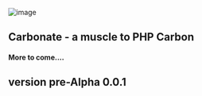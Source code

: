 ![image](https://travis-ci.org/omitobi/carbonate.svg?branch=master)



## Carbonate - a muscle to PHP Carbon

#### More to come....

## version pre-Alpha 0.0.1
